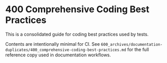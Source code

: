 # 400 Comprehensive Coding Best Practices

This is a consolidated guide for coding best practices used by tests.

Contents are intentionally minimal for CI. See `600_archives/documentation-duplicates/400_comprehensive-coding-best-practices.md`
for the full reference copy used in documentation workflows.

